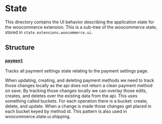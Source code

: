 State
=====

This directory contains the UI behavior describing the application state for the
woocommerce extension. This is a sub-tree of the woocommerce state, stored in
`state.extensions.woocommerce.ui`.

## Structure

### [`payment`](ui/README.md)

Tracks all payment settings state relating to the payment settings page.

When updating, creating, and deleting payment methods we need to track those
changes locally as the api does not return a clean payment method on save. By
tracking those changes locally we can overlay those edits, creates, and deletes
over the existing data from the api.  This uses something called buckets. For
each operation there is a bucket: create, delete, and update. When a change is
made those changes get placed in each bucket keyed by method id.  This pattern
is also used in woocommerce.state.ui.shipping.
